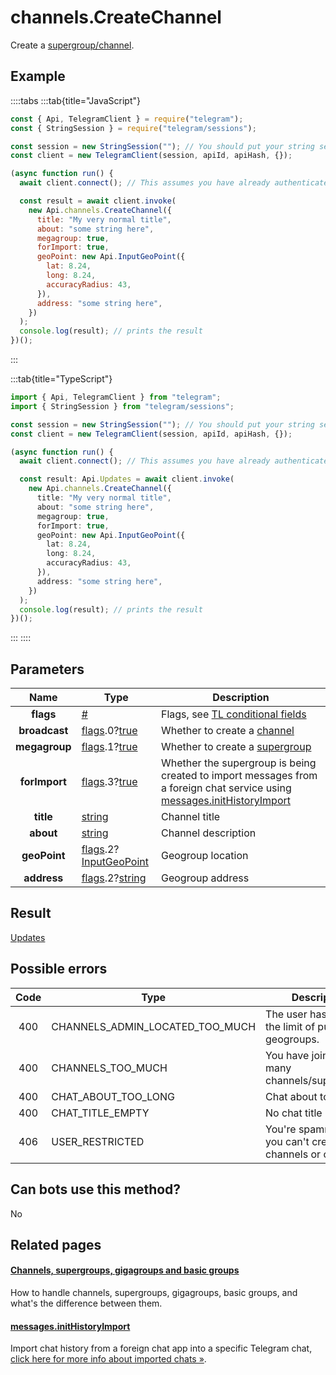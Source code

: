# channels.CreateChannel

Create a [supergroup/channel](https://core.telegram.org/api/channel).

## Example

::::tabs
:::tab{title="JavaScript"}

```js
const { Api, TelegramClient } = require("telegram");
const { StringSession } = require("telegram/sessions");

const session = new StringSession(""); // You should put your string session here
const client = new TelegramClient(session, apiId, apiHash, {});

(async function run() {
  await client.connect(); // This assumes you have already authenticated with .start()

  const result = await client.invoke(
    new Api.channels.CreateChannel({
      title: "My very normal title",
      about: "some string here",
      megagroup: true,
      forImport: true,
      geoPoint: new Api.InputGeoPoint({
        lat: 8.24,
        long: 8.24,
        accuracyRadius: 43,
      }),
      address: "some string here",
    })
  );
  console.log(result); // prints the result
})();
```

:::

:::tab{title="TypeScript"}

```ts
import { Api, TelegramClient } from "telegram";
import { StringSession } from "telegram/sessions";

const session = new StringSession(""); // You should put your string session here
const client = new TelegramClient(session, apiId, apiHash, {});

(async function run() {
  await client.connect(); // This assumes you have already authenticated with .start()

  const result: Api.Updates = await client.invoke(
    new Api.channels.CreateChannel({
      title: "My very normal title",
      about: "some string here",
      megagroup: true,
      forImport: true,
      geoPoint: new Api.InputGeoPoint({
        lat: 8.24,
        long: 8.24,
        accuracyRadius: 43,
      }),
      address: "some string here",
    })
  );
  console.log(result); // prints the result
})();
```

:::
::::

## Parameters

|     Name      | Type                                                                                                                                         | Description                                                                                                                                                                            |
| :-----------: | -------------------------------------------------------------------------------------------------------------------------------------------- | -------------------------------------------------------------------------------------------------------------------------------------------------------------------------------------- |
|   **flags**   | [#](https://core.telegram.org/type/%23)                                                                                                      | Flags, see [TL conditional fields](https://core.telegram.org/mtproto/TL-combinators#conditional-fields)                                                                                |
| **broadcast** | [flags](https://core.telegram.org/mtproto/TL-combinators#conditional-fields).0?[true](https://core.telegram.org/constructor/true)            | Whether to create a [channel](https://core.telegram.org/api/channel)                                                                                                                   |
| **megagroup** | [flags](https://core.telegram.org/mtproto/TL-combinators#conditional-fields).1?[true](https://core.telegram.org/constructor/true)            | Whether to create a [supergroup](https://core.telegram.org/api/channel)                                                                                                                |
| **forImport** | [flags](https://core.telegram.org/mtproto/TL-combinators#conditional-fields).3?[true](https://core.telegram.org/constructor/true)            | Whether the supergroup is being created to import messages from a foreign chat service using [messages.initHistoryImport](https://core.telegram.org/method/messages.initHistoryImport) |
|   **title**   | [string](https://core.telegram.org/type/string)                                                                                              | Channel title                                                                                                                                                                          |
|   **about**   | [string](https://core.telegram.org/type/string)                                                                                              | Channel description                                                                                                                                                                    |
| **geoPoint**  | [flags](https://core.telegram.org/mtproto/TL-combinators#conditional-fields).2?[InputGeoPoint](https://core.telegram.org/type/InputGeoPoint) | Geogroup location                                                                                                                                                                      |
|  **address**  | [flags](https://core.telegram.org/mtproto/TL-combinators#conditional-fields).2?[string](https://core.telegram.org/type/string)               | Geogroup address                                                                                                                                                                       |

## Result

[Updates](https://core.telegram.org/type/Updates)

## Possible errors

| Code | Type                            | Description                                              |
| :--: | ------------------------------- | -------------------------------------------------------- |
| 400  | CHANNELS_ADMIN_LOCATED_TOO_MUCH | The user has reached the limit of public geogroups.      |
| 400  | CHANNELS_TOO_MUCH               | You have joined too many channels/supergroups.           |
| 400  | CHAT_ABOUT_TOO_LONG             | Chat about too long.                                     |
| 400  | CHAT_TITLE_EMPTY                | No chat title provided.                                  |
| 406  | USER_RESTRICTED                 | You're spamreported, you can't create channels or chats. |

## Can bots use this method?

No

## Related pages

#### [Channels, supergroups, gigagroups and basic groups](https://core.telegram.org/api/channel)

How to handle channels, supergroups, gigagroups, basic groups, and what's the difference between them.

#### [messages.initHistoryImport](https://core.telegram.org/method/messages.initHistoryImport)

Import chat history from a foreign chat app into a specific Telegram chat, [click here for more info about imported chats »](https://core.telegram.org/api/import).
